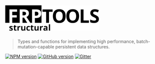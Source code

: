 # [![FRPTools: Configuration](https://github.com/frptools/structural/raw/master/.assets/product-logo.png)](https://github.com/frptools/structural)

> Types and functions for implementing high performance, batch-mutation-capable persistent data structures.

[![NPM version](https://badge.fury.io/js/%40frptools%2Fstructural.svg)](http://badge.fury.io/js/%40frptools%2Fstructural)
[![GitHub version](https://badge.fury.io/gh/frptools%2Fstructural.svg)](https://badge.fury.io/gh/frptools%2Fstructural)
[![Gitter](https://badges.gitter.im/gitterHQ/gitter.svg)](https://gitter.im/FRPTools/Lobby)
